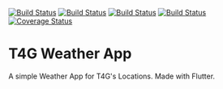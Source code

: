 [![Build Status](https://travis-ci.org/nosmirck/t4gweatherapp.svg?branch=master)](https://travis-ci.org/nosmirck/t4gweatherapp) [![Build Status](https://api.cirrus-ci.com/github/nosmirck/t4gweatherapp.svg)](https://cirrus-ci.com/github/nosmirck/t4gweatherapp) [![Build Status](https://circleci.com/gh/nosmirck/t4gweatherapp.svg?style=shield)](https://circleci.com/gh/nosmirck/t4gweatherapp) [![Build Status](https://img.shields.io/bitbucket/pipelines/nosmirck/t4gweatherapp.svg)](https://bitbucket.org/nosmirck/t4gweatherapp/) [![Coverage Status](https://coveralls.io/repos/github/nosmirck/t4gweatherapp/badge.svg?branch=master)](https://coveralls.io/github/nosmirck/t4gweatherapp?branch=master)

# T4G Weather App

A simple Weather App for T4G's Locations. Made with Flutter.
